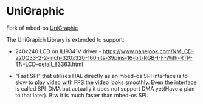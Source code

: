 # UniGraphic
Fork of mbed-os [UniGraphic](https://os.mbed.com/teams/GraphicsDisplay/code/UniGraphic/)  

The UniGrapich Library is extended to support:
* 240x240 LCD on ILI9341V driver - https://www.panelook.com/NMLCD-220Q33-2-2-inch-320x320-160nits-39pins-16-bit-RGB-I-F-With-RTP-TN-LCD-detail_83363.html

* "Fast SPI" that utilises HAL directly as an mbed-os SPI interface is to slow to play video with FPS the video looks smoothly. Even the interface is called SPI_DMA but actually it does not support DMA yet(Have a plan to that later). Btw it is much faster than mbed-os SPI.
